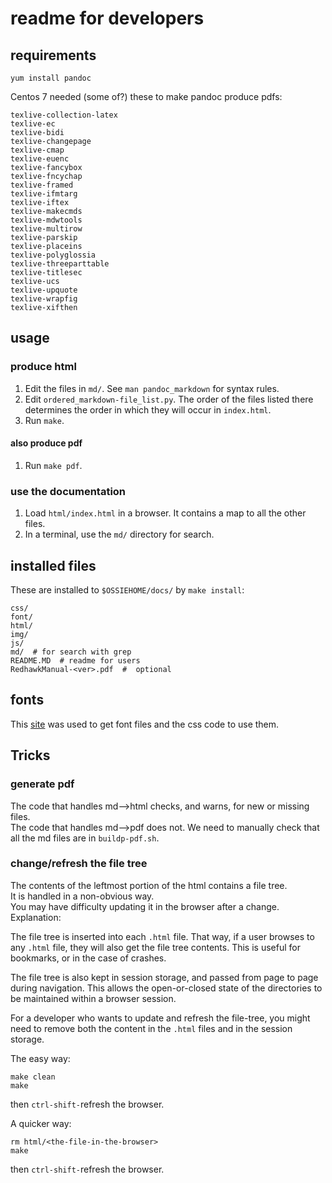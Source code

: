 # readme for developers

## requirements

`yum install pandoc`

Centos 7 needed (some of?) these to make pandoc produce pdfs:
```
texlive-collection-latex
texlive-ec
texlive-bidi
texlive-changepage
texlive-cmap
texlive-euenc
texlive-fancybox
texlive-fncychap
texlive-framed
texlive-ifmtarg
texlive-iftex
texlive-makecmds
texlive-mdwtools
texlive-multirow
texlive-parskip
texlive-placeins
texlive-polyglossia
texlive-threeparttable
texlive-titlesec
texlive-ucs
texlive-upquote
texlive-wrapfig
texlive-xifthen
```

## usage

### produce html
1. Edit the files in `md/`.  See `man pandoc_markdown` for syntax rules.
1. Edit `ordered_markdown-file_list.py`.  The order of the files listed there determines the order in which they will occur in `index.html`.
1. Run `make`.

#### also produce pdf
1. Run `make pdf`.

### use the documentation
1. Load `html/index.html` in a browser.  It contains a map to all the other files.
1. In a terminal, use the `md/` directory for search.

## installed files
These are installed to `$OSSIEHOME/docs/` by `make install`:
```
css/
font/
html/
img/
js/
md/  # for search with grep
README.MD  # readme for users
RedhawkManual-<ver>.pdf  #  optional
```

## fonts

This [site](https://google-webfonts-helper.herokuapp.com/fonts) was used to get font files and the css code to use them.


## Tricks

### generate pdf

The code that handles md-->html checks, and warns, for new or missing files.  
The code that handles md-->pdf does not.  We need to manually check that all the md files are in `buildp-pdf.sh`.

### change/refresh the file tree

The contents of the leftmost portion of the html contains a file tree.  
It is handled in a non-obvious way.  
You may have difficulty updating it in the browser after a change.  
Explanation:

The file tree is inserted into each `.html` file.  That way, if a user browses to any `.html` file, they will also get the file tree contents.  This is useful for bookmarks, or in the case of crashes.

The file tree is also kept in session storage, and passed from page to page during navigation.  This allows the open-or-closed state of the directories to be maintained within a browser session.

For a developer who wants to update and refresh the file-tree, you might need to remove both the content in the `.html` files and in the session storage.

The easy way:
```
make clean
make
```
then `ctrl-shift-`refresh the browser.

A quicker way:
```
rm html/<the-file-in-the-browser>
make
```
then `ctrl-shift-`refresh the browser.


